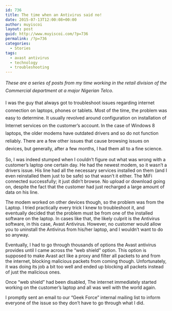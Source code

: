 ```yaml
---
id: 736
title: The time when an Antivirus said no!
date: 2015-07-13T12:00:08+00:00
author: muyiscoi
layout: post
guid: http://www.muyiscoi.com/?p=736
permalink: /?p=736
categories:
  - Stories
tags:
  - avast antivirus
  - technology
  - troubleshooting
---
```

<span style="line-height: 1.7;"><em>These are a series of posts from my time working in the retail division of the Commercial department at a major Nigerian Telco.</em></span>

<span style="line-height: 1.7;">I was the guy that always got to troubleshoot issues regarding internet connection on laptops, phones or tablets. Most of the time, the problem was easy to determine. It usually revolved around configuration on installation of Internet services on the customer&#8217;s account. In the case of Windows 8 laptops, the older modems have outdated drivers and so do not function reliably. There are a few other issues that cause browsing issues on devices, but generally, after a few months, I had them all to a fine science.</span>

So, I was indeed stumped when I couldn&#8217;t figure out what was wrong with a customer&#8217;s laptop one certain day. He had the newest modem, so it wasn&#8217;t a drivers issue. His line had all the necessary services installed on them (and I even reinstalled them just to be safe) so that wasn&#8217;t it either. The MiFi connected successfully; it just didn&#8217;t browse. No upload or download going on, despite the fact that the customer had just recharged a large amount of data on his line.

The modem worked on other devices though, so the problem was from the Laptop. I tried practically every trick I knew to troubleshoot it, and eventually decided that the problem must be from one of the installed software on the laptop. In cases like that, the likely culprit is the Antivirus software, in this case, Avast Antivirus. However, no customer would allow you to uninstall the Antivirus from his/her laptop, and I wouldn&#8217;t want to do so anyway.

Eventually, I had to go through thousands of options the Avast antivirus provides until I came across the &#8220;web shield&#8221; option. This option is supposed to make Avast act like a proxy and filter all packets to and from the internet, blocking malicious packets from coming though. Unfortunately, it was doing its job a bit too well and ended up blocking all packets instead of just the malicious ones.

Once &#8220;web shield&#8221; had been disabled, The internet immediately started working on the customer&#8217;s laptop and all was well with the world again.

I promptly sent an email to our &#8220;Geek Force&#8221; internal mailing list to inform everyone of the issue so they don&#8217;t have to go through what I did.